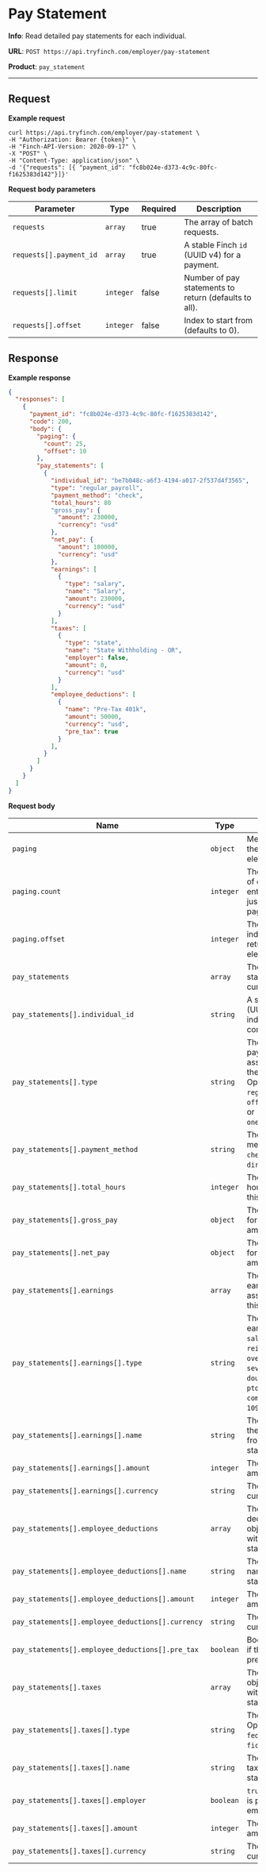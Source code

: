 # Pay Statement

**Info**: Read detailed pay statements for each individual.

**URL**: `POST https://api.tryfinch.com/employer/pay-statement`

**Product**: `pay_statement`

***

## Request

**Example request**

```shell
curl https://api.tryfinch.com/employer/pay-statement \
-H "Authorization: Bearer {token}" \
-H "Finch-API-Version: 2020-09-17" \
-X "POST" \
-H "Content-Type: application/json" \
-d '{"requests": [{ "payment_id": "fc8b024e-d373-4c9c-80fc-f1625383d142"}]}'
```

**Request body parameters**

Parameter | Type | Required | Description
----------|------|----------|-------------
`requests` | `array` | true | The array of batch requests.
`requests[].payment_id` | `array` | true | A stable Finch `id` (UUID v4) for a payment.
`requests[].limit` | `integer` | false | Number of pay statements to return (defaults to all).
`requests[].offset` | `integer` | false | Index to start from (defaults to 0).

## Response

**Example response**

```json
{
  "responses": [
    {
      "payment_id": "fc8b024e-d373-4c9c-80fc-f1625383d142",
      "code": 200,
      "body": {
        "paging": {
          "count": 25,
          "offset": 10
        },
        "pay_statements": [
          {
            "individual_id": "be7b048c-a6f3-4194-a017-2f537d4f3565",
            "type": "regular_payroll",
            "payment_method": "check",
            "total_hours": 80
            "gross_pay": {
              "amount": 230000,
              "currency": "usd"
            },
            "net_pay": {
              "amount": 180000,
              "currency": "usd"
            },
            "earnings": [
              {
                "type": "salary",
                "name": "Salary",
                "amount": 230000,
                "currency": "usd"
              }
            ],
            "taxes": [
              {
                "type": "state",
                "name": "State Withholding - OR",
                "employer": false,
                "amount": 0,
                "currency": "usd"
              }
            ],
            "employee_deductions": [
              {
                "name": "Pre-Tax 401k",
                "amount": 50000,
                "currency": "usd",
                "pre_tax": true  
              }
            ],
          }
        ]
      }
    }
  ]
}
```

**Request body**

Name | Type | Description
-----|------|--------------
`paging` | `object` | Metadata about the current list of elements.
`paging.count` | `integer` | The total number of elements for the entire query (not just the given page).
`paging.offset` | `integer` | The current start index of the returned list of elements.
`pay_statements` | `array` | The array of pay statements for the current payment.
`pay_statements[].individual_id` | `string` | A stable Finch `id` (UUID v4) for an individual in the company.
`pay_statements[].type` | `string` | The type of the payment associated with the pay statement. Options: `regular_payroll`, `off_cycle_payroll`, or `one_time_payment`.
`pay_statements[].payment_method` | `string` | The payment method. Options: `check` and `direct_deposit`.
`pay_statements[].total_hours` | `integer` | The number of hours worked for this pay period. 
`pay_statements[].gross_pay` | `object` | The money object for the gross pay amount.
`pay_statements[].net_pay` | `object` | The money object for the net pay amount.
`pay_statements[].earnings` | `array` | The array of earnings objects associated with this pay statement.
`pay_statements[].earnings[].type` | `string` | The type of earning. Options: `salary`, `wage`, `reimbursement`, `overtime`, `severance`, `double_overtime`, `pto`, `sick`, `bonus`, `commission`, `tips`, `1099` and `other`. 
`pay_statements[].earnings[].name` | `string` | The exact name of the deduction from the pay statement.
`pay_statements[].earnings[].amount` | `integer` | The earnings amount in cents.
`pay_statements[].earnings[].currency` | `string ` | The earnings currency code.
`pay_statements[].employee_deductions` | `array` | The array of deductions objects associated with this pay statement.
`pay_statements[].employee_deductions[].name` | `string` | The deduction name from the pay statement.
`pay_statements[].employee_deductions[].amount` | `integer` | The deduction amount in cents.
`pay_statements[].employee_deductions[].currency` | `string` | The deductions currency code.
`pay_statements[].employee_deductions[].pre_tax` | `boolean` | Boolean indicating if the deduction is pre tax.
`pay_statements[].taxes` | `array` | The array of taxes objects associated with this pay statement.
`pay_statements[].taxes[].type` | `string` | The type of taxes. Options: `state`, `federal`, `local` and `fica`.
`pay_statements[].taxes[].name` | `string` | The exact name of tax from the pay statement.
`pay_statements[].taxes[].employer` | `boolean` | `true` if the amount is paid by the employers.
`pay_statements[].taxes[].amount` | `integer` | The deductions amount in cents.
`pay_statements[].taxes[].currency` | `string` | The deductions currency code.